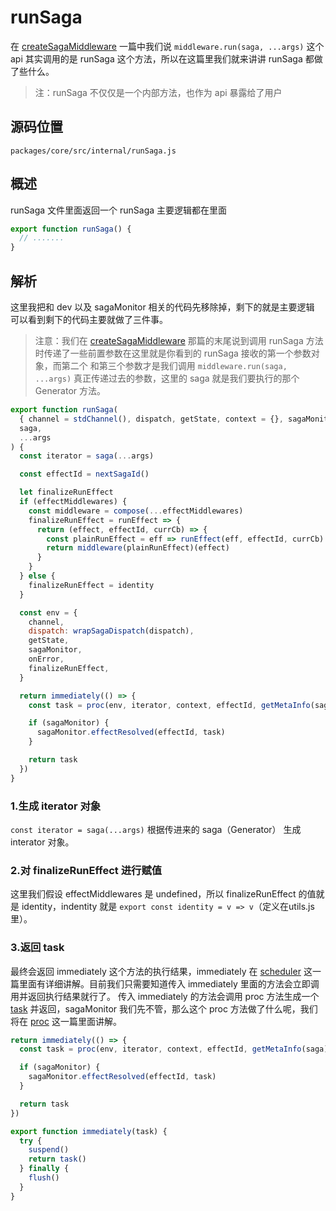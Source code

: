 # runSaga
在 [createSagaMiddleware](./createSagaMiddleware.md) 一篇中我们说 `middleware.run(saga, ...args)` 这个 api 其实调用的是 runSaga 这个方法，所以在这篇里我们就来讲讲 runSaga 都做了些什么。
>注：runSaga 不仅仅是一个内部方法，也作为 api 暴露给了用户
## 源码位置
`packages/core/src/internal/runSaga.js`
## 概述
runSaga 文件里面返回一个 runSaga 主要逻辑都在里面
```js
export function runSaga() {
  // .......
}
```
## 解析
这里我把和 dev 以及 sagaMonitor 相关的代码先移除掉，剩下的就是主要逻辑
可以看到剩下的代码主要就做了三件事。
>注意：我们在 [createSagaMiddleware](./createSagaMiddleware.md) 那篇的末尾说到调用
runSaga 方法时传递了一些前置参数在这里就是你看到的 runSaga 接收的第一个参数对象，而第二个
和第三个参数才是我们调用 `middleware.run(saga, ...args)` 真正传递过去的参数，这里的 saga
就是我们要执行的那个 Generator 方法。
```js
export function runSaga(
  { channel = stdChannel(), dispatch, getState, context = {}, sagaMonitor, effectMiddlewares, onError = logError },
  saga,
  ...args
) {
  const iterator = saga(...args)

  const effectId = nextSagaId()

  let finalizeRunEffect
  if (effectMiddlewares) {
    const middleware = compose(...effectMiddlewares)
    finalizeRunEffect = runEffect => {
      return (effect, effectId, currCb) => {
        const plainRunEffect = eff => runEffect(eff, effectId, currCb)
        return middleware(plainRunEffect)(effect)
      }
    }
  } else {
    finalizeRunEffect = identity
  }

  const env = {
    channel,
    dispatch: wrapSagaDispatch(dispatch),
    getState,
    sagaMonitor,
    onError,
    finalizeRunEffect,
  }

  return immediately(() => {
    const task = proc(env, iterator, context, effectId, getMetaInfo(saga), /* isRoot */ true, noop)

    if (sagaMonitor) {
      sagaMonitor.effectResolved(effectId, task)
    }

    return task
  })
}
```
### 1.生成 iterator 对象
`const iterator = saga(...args)` 根据传进来的 saga（Generator） 生成 interator 对象。
### 2.对 finalizeRunEffect 进行赋值
这里我们假设 effectMiddlewares 是 undefined，所以 finalizeRunEffect 的值就是 identity，indentity 就是 `export const identity = v => v`（定义在utils.js里）。
### 3.返回 task
最终会返回 immediately 这个方法的执行结果，immediately 在 [scheduler](./scheduler.md) 这一篇里面有详细讲解。目前我们只需要知道传入 immediately 里面的方法会立即调用并返回执行结果就行了。
传入 immediately 的方法会调用 proc 方法生成一个 [task](./task.md) 并返回，sagaMonitor 我们先不管，那么这个 proc 方法做了什么呢，我们将在 [proc](./proc.md) 这一篇里面讲解。
```js
return immediately(() => {
  const task = proc(env, iterator, context, effectId, getMetaInfo(saga), /* isRoot */ true, noop)

  if (sagaMonitor) {
    sagaMonitor.effectResolved(effectId, task)
  }

  return task
})
```
```js
export function immediately(task) {
  try {
    suspend()
    return task()
  } finally {
    flush()
  }
}
```